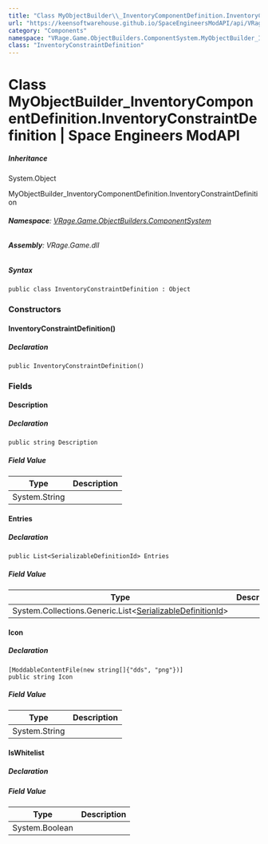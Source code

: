 ```yaml
---
title: "Class MyObjectBuilder\\_InventoryComponentDefinition.InventoryConstraintDefinition"
url: "https://keensoftwarehouse.github.io/SpaceEngineersModAPI/api/VRage.Game.ObjectBuilders.ComponentSystem.MyObjectBuilder_InventoryComponentDefinition.InventoryConstraintDefinition.html"
category: "Components"
namespace: "VRage.Game.ObjectBuilders.ComponentSystem.MyObjectBuilder_InventoryComponentDefinition"
class: "InventoryConstraintDefinition"
---
```


# Class MyObjectBuilder\_InventoryComponentDefinition.InventoryConstraintDefinition | Space Engineers ModAPI

##### Inheritance

System.Object

MyObjectBuilder\_InventoryComponentDefinition.InventoryConstraintDefinition

###### **Namespace**: [VRage.Game.ObjectBuilders.ComponentSystem](https://keensoftwarehouse.github.io/SpaceEngineersModAPI/api/VRage.Game.ObjectBuilders.ComponentSystem.html)

###### **Assembly**: VRage.Game.dll

##### Syntax

```
public class InventoryConstraintDefinition : Object
```

### Constructors

#### InventoryConstraintDefinition()

##### Declaration

```
public InventoryConstraintDefinition()
```

### Fields

#### Description

##### Declaration

```
public string Description
```

##### Field Value

| Type | Description |
| --- | --- |
| System.String |     |

#### Entries

##### Declaration

```
public List<SerializableDefinitionId> Entries
```

##### Field Value

| Type | Description |
| --- | --- |
| System.Collections.Generic.List<[SerializableDefinitionId](https://keensoftwarehouse.github.io/SpaceEngineersModAPI/api/VRage.ObjectBuilders.SerializableDefinitionId.html)\> |     |

#### Icon

##### Declaration

```
[ModdableContentFile(new string[]{"dds", "png"})]
public string Icon
```

##### Field Value

| Type | Description |
| --- | --- |
| System.String |     |

#### IsWhitelist

##### Declaration

##### Field Value

| Type | Description |
| --- | --- |
| System.Boolean |     |